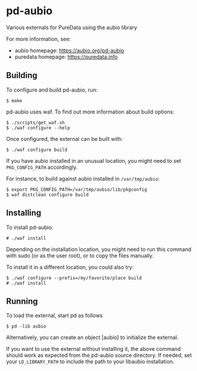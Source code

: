 pd-aubio
========

Various externals for PureData using the aubio library

For more information, see:
  - aubio homepage: https://aubio.org/pd-aubio
  - puredata homepage: https://puredata.info

Building
--------

To configure and build pd-aubio, run:

    $ make

pd-aubio uses waf. To find out more information about build options:

    $ ./scripts/get_waf.sh
    $ ./waf configure --help

Once configured, the external can be built with:

    $ ./waf configure build

If you have aubio installed in an unusual location, you might need to set
`PKG_CONFIG_PATH` accordingly.

For instance, to build against aubio installed in `/var/tmp/aubio`:

    $ export PKG_CONFIG_PATH=/var/tmp/aubio/lib/pkgconfig
    $ waf distclean configure build

Installing
----------

To install pd-aubio:

    # ./waf install

Depending on the installation location, you might need to run this command with
sudo (or as the user root), or to copy the files manually.

To install it in a different location, you could also try:

    $ ./waf configure --prefix=/my/favorite/place build
    # ./waf install

Running
-------

To load the external, start pd as follows

    $ pd -lib aubio

Alternatively, you can create an object [aubio] to initialize the external.

If you want to use the external without installing it, the above command should
work as expected from the pd-aubio source directory. If needed, set your
`LD_LIBRARY_PATH` to include the path to your libaubio installation.
